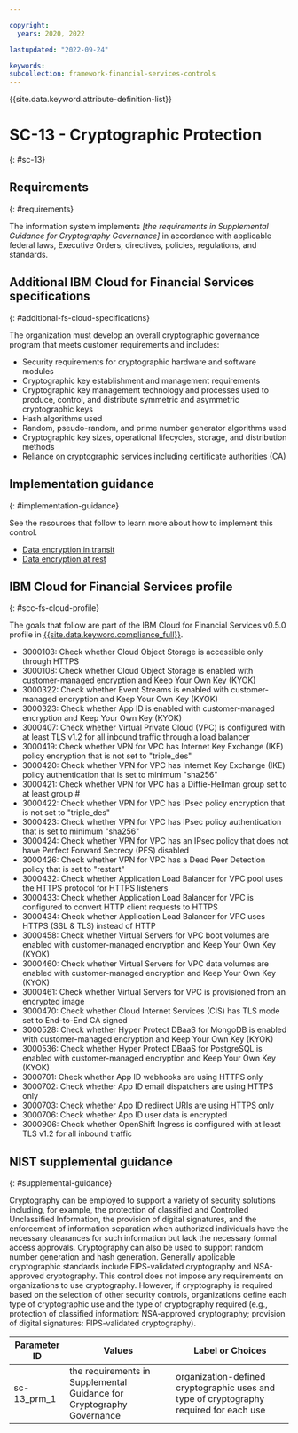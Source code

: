 ```yaml
---

copyright:
  years: 2020, 2022

lastupdated: "2022-09-24"

keywords: 
subcollection: framework-financial-services-controls
---
```


{{site.data.keyword.attribute-definition-list}}

         
# SC-13 - Cryptographic Protection
{: #sc-13}

## Requirements
{: #requirements}

The information system implements _[the requirements in Supplemental Guidance for Cryptography Governance]_ in accordance with applicable federal laws, Executive Orders, directives, policies, regulations, and standards.

## Additional IBM Cloud for Financial Services specifications
{: #additional-fs-cloud-specifications}

The organization must develop an overall cryptographic governance program that meets customer requirements and includes:
- Security requirements for cryptographic hardware and software modules 
- Cryptographic key establishment and management requirements
- Cryptographic key management technology and processes used to produce, control, and distribute symmetric and asymmetric cryptographic keys
- Hash algorithms used
- Random, pseudo-random, and prime number generator algorithms used
- Cryptographic key sizes, operational lifecycles, storage, and distribution methods
- Reliance on cryptographic services including certificate authorities (CA)

## Implementation guidance
{: #implementation-guidance}

See the resources that follow to learn more about how to implement this control.

- [Data encryption in transit](/docs/framework-financial-services?topic=framework-financial-services-shared-encryption-in-transit)
- [Data encryption at rest](/docs/framework-financial-services?topic=framework-financial-services-shared-encryption-at-rest)

## IBM Cloud for Financial Services profile
{: #scc-fs-cloud-profile}

The goals that follow are part of the IBM Cloud for Financial Services v0.5.0 profile in [{{site.data.keyword.compliance_full}}](/docs/security-compliance?topic=security-compliance-getting-started).

- 3000103: Check whether Cloud Object Storage is accessible only through HTTPS 
- 3000108: Check whether Cloud Object Storage is enabled with customer-managed encryption and Keep Your Own Key (KYOK) 
- 3000322: Check whether Event Streams is enabled with customer-managed encryption and Keep Your Own Key (KYOK) 
- 3000323: Check whether App ID is enabled with customer-managed encryption and Keep Your Own Key (KYOK) 
- 3000407: Check whether Virtual Private Cloud (VPC) is configured with at least TLS v1.2 for all inbound traffic through a load balancer 
- 3000419: Check whether VPN for VPC has Internet Key Exchange (IKE) policy encryption that is not set to "triple_des" 
- 3000420: Check whether VPN for VPC has Internet Key Exchange (IKE) policy authentication that is set to minimum "sha256" 
- 3000421: Check whether VPN for VPC has a Diffie-Hellman group set to at least group # 
- 3000422: Check whether VPN for VPC has IPsec policy encryption that is not set to "triple_des" 
- 3000423: Check whether VPN for VPC has IPsec policy authentication that is set to minimum "sha256" 
- 3000424: Check whether VPN for VPC has an IPsec policy that does not have Perfect Forward Secrecy (PFS) disabled 
- 3000426: Check whether VPN for VPC has a Dead Peer Detection policy that is set to "restart" 
- 3000432: Check whether Application Load Balancer for VPC pool uses the HTTPS protocol for HTTPS listeners 
- 3000433: Check whether Application Load Balancer for VPC is configured to convert HTTP client requests to HTTPS 
- 3000434: Check whether Application Load Balancer for VPC uses HTTPS (SSL & TLS) instead of HTTP 
- 3000458: Check whether Virtual Servers for VPC boot volumes are enabled with customer-managed encryption and Keep Your Own Key (KYOK) 
- 3000460: Check whether Virtual Servers for VPC data volumes are enabled with customer-managed encryption and Keep Your Own Key (KYOK) 
- 3000461: Check whether Virtual Servers for VPC is provisioned from an encrypted image 
- 3000470: Check whether Cloud Internet Services (CIS) has TLS mode set to End-to-End CA signed 
- 3000528: Check whether Hyper Protect DBaaS for MongoDB is enabled with customer-managed encryption and Keep Your Own Key (KYOK) 
- 3000536: Check whether Hyper Protect DBaaS for PostgreSQL is enabled with customer-managed encryption and Keep Your Own Key (KYOK) 
- 3000701: Check whether App ID webhooks are using HTTPS only 
- 3000702: Check whether App ID email dispatchers are using HTTPS only 
- 3000703: Check whether App ID redirect URIs are using HTTPS only 
- 3000706: Check whether App ID user data is encrypted 
- 3000906: Check whether OpenShift Ingress is configured with at least TLS v1.2 for all inbound traffic

## NIST supplemental guidance
{: #supplemental-guidance}

Cryptography can be employed to support a variety of security solutions including, for example, the protection of classified and Controlled Unclassified Information, the provision of digital signatures, and the enforcement of information separation when authorized individuals have the necessary clearances for such information but lack the necessary formal access approvals. Cryptography can also be used to support random number generation and hash generation. Generally applicable cryptographic standards include FIPS-validated cryptography and NSA-approved cryptography. This control does not impose any requirements on organizations to use cryptography. However, if cryptography is required based on the selection of other security controls, organizations define each type of cryptographic use and the type of cryptography required (e.g., protection of classified information: NSA-approved cryptography; provision of digital signatures: FIPS-validated cryptography).

| Parameter ID | Values | Label or Choices |
|---|---|---|
| sc-13_prm_1 | the requirements in Supplemental Guidance for Cryptography Governance | organization-defined cryptographic uses and type of cryptography required for each use |

